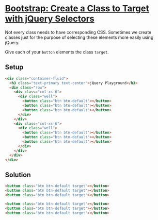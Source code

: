 # [Bootstrap: Create a Class to Target with jQuery Selectors](https://learn.freecodecamp.org/front-end-libraries/bootstrap/create-a-class-to-target-with-jquery-selectors)

Not every class needs to have corresponding CSS. Sometimes we create classes just for the purpose of selecting these elements more easily using jQuery.

Give each of your `button` elements the class `target`.

## Setup
```html
<div class="container-fluid">
  <h3 class="text-primary text-center">jQuery Playground</h3>
  <div class="row">
    <div class="col-xs-6">
      <div class="well">
        <button class="btn btn-default"></button>
        <button class="btn btn-default"></button>
        <button class="btn btn-default"></button>
      </div>
    </div>
    <div class="col-xs-6">
      <div class="well">
        <button class="btn btn-default"></button>
        <button class="btn btn-default"></button>
        <button class="btn btn-default"></button>
      </div>
    </div>
  </div>
</div>
```

## Solution
```html
<button class="btn btn-default target"></button>
<button class="btn btn-default target"></button>
<button class="btn btn-default target"></button>

<button class="btn btn-default target"></button>
<button class="btn btn-default target"></button>
<button class="btn btn-default target"></button>
```